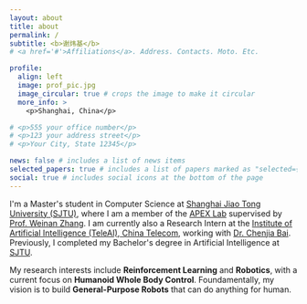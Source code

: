 ```yaml
---
layout: about
title: about
permalink: /
subtitle: <b>谢炜基</b>
# <a href='#'>Affiliations</a>. Address. Contacts. Moto. Etc.

profile:
  align: left
  image: prof_pic.jpg
  image_circular: true # crops the image to make it circular
  more_info: >
    <p>Shanghai, China</p>

# <p>555 your office number</p>
# <p>123 your address street</p>
# <p>Your City, State 12345</p>

news: false # includes a list of news items
selected_papers: true # includes a list of papers marked as "selected={true}"
social: true # includes social icons at the bottom of the page
---
```


<!-- I'm a undergraduate student majoring Artificial Intelligence at [Shanghai Jiao Tong university](https://www.sjtu.edu.cn/) enrolled in 2021. Now I'm a Research Intern at [Institute of Artificial Intelligence (TeleAI), China Telecom](http://www.chinatelecom.com.cn/), co-worked with [Dr. Chenjia Bai](https://baichenjia.github.io/). I'm also a member of [APEX Lab](https://apex.sjtu.edu.cn/), supervised by [Prof. Weinan Zhang](https://wnzhang.net/). -->

I'm a Master's student in Computer Science at [Shanghai Jiao Tong University (SJTU)](https://www.sjtu.edu.cn/), where I am a member of the [APEX Lab](https://apex.sjtu.edu.cn/) supervised by [Prof. Weinan Zhang](https://wnzhang.net/). I am currently also a Research Intern at the [Institute of Artificial Intelligence (TeleAI), China Telecom](http://www.chinatelecom.com.cn/), working with [Dr. Chenjia Bai](https://baichenjia.github.io/). Previously, I completed my Bachelor's degree in Artificial Intelligence at [SJTU](https://www.sjtu.edu.cn/).

My research interests include **Reinforcement Learning** and **Robotics**, with a current focus on **Humanoid Whole Body Control**. Foundamentally, my vision is to build **General-Purpose Robots** that can do anything for human. 


